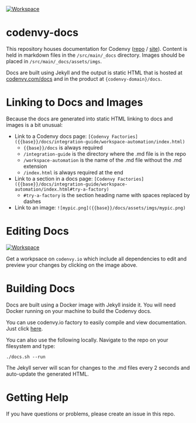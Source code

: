 [![Workspace](https://codenvy.io/factory/resources/codenvy-contribute.svg)](https://codenvy.io/f?name=che-codenvy-docs&user=jdrummond)

# codenvy-docs

This repository houses documentation for Codenvy ([repo](https://github.com/codenvy/codenvy) / [site](https://codenvy.com/)). Content is held in markdown files in the `/src/main/_docs` directory. Images should be placed in `/src/main/_docs/assets/imgs`.

Docs are built using Jekyll and the output is static HTML that is hosted at [codenvy.com/docs](https://codenvy.com/docs) and in the product at `{codenvy-domain}/docs`.

# Linking to Docs and Images
Because the docs are generated into static HTML linking to docs and images is a bit unusual:
- Link to a Codenvy docs page: `[Codenvy Factories]({{base}}/docs/integration-guide/workspace-automation/index.html)`
  - `{{base}}/docs` is always required
  - `/integration-guide` is the directory where the .md file is in the repo
  - `/workspace-automation` is the name of the .md file without the .md extension
  - `/index.html` is always required at the end
- Link to a section in a docs page: `[Codenvy Factories]({{base}}/docs/integration-guide/workspace-automation/index.html#try-a-factory)`
  - `#try-a-factory` is the section heading name with spaces replaced by dashes
- Link to an image: `![mypic.png]({{base}}/docs/assets/imgs/mypic.png)`

# Editing Docs
[![Workspace](https://codenvy.io/factory/resources/codenvy-contribute.svg)](https://codenvy.io/f?name=che-codenvy-docs&user=jdrummond)
  
Get a workpsace on `codenvy.io` which include all dependencies to edit and preview your changes by clicking on the image above.

# Building Docs
Docs are built using a Docker image with Jekyll inside it. You will need Docker running on your machine to build the Codenvy docs.

You can use codenvy.io factory to easily compile and view documentation. Just click [here](https://codenvy.io/f?name=che-codenvy-docs&user=jdrummond).

You can also use the following locally. Navigate to the repo on your filesystem and type:

`./docs.sh --run`

The Jekyll server will scan for changes to the .md files every 2 seconds and auto-update the generated HTML.

# Getting Help
If you have questions or problems, please create an issue in this repo.
